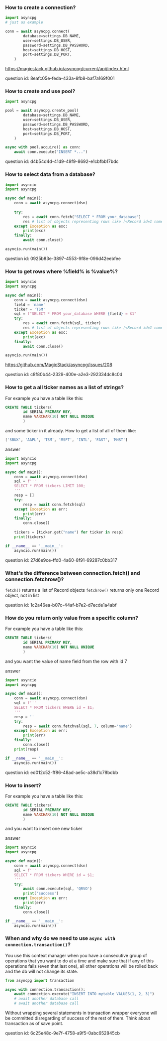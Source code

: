 ### How to create a connection?

```python
import asyncpg
# just as example

conn = await asyncpg.connect(
        database=settings.DB_NAME,
        user=settings.DB_USER,
        password=settings.DB_PASSWORD,
        host=settings.DB_HOST,
        port=settings.DB_PORT,
    )
```

https://magicstack.github.io/asyncpg/current/api/index.html

question id: 8eafc05e-feda-433a-8fb8-baf7a169f001


### How to create and use pool?

```python
import asyncpg

pool = await asyncpg.create_pool(
        database=settings.DB_NAME,
        user=settings.DB_USER,
        password=settings.DB_PASSWORD,
        host=settings.DB_HOST,
        port=settings.DB_PORT,
    )

async with pool.acquire() as conn:
    await conn.execute("INSERT *...")
```

question id: d4b54d4d-41d9-49f9-8692-e1cbfbb17bdc


### How to select data from a database?

```python
import asyncio
import asyncpg

async def main():
    conn = await asyncpg.connect(dsn)
    
    try:
        res = await conn.fetch("SELECT * FROM your_database")
        res # list of objects representing rows like [<Record id=1 name='SBUX'>, ...]
    except Exception as exc:
        print(exc)
    finally:
        await conn.close()

asyncio.run(main())
```

question id: 0925b83e-3897-4553-9f8e-096d42eebfee


### How to get rows where %field% is %value%?

```python
import asyncio
import asyncpg

async def main():
    conn = await asyncpg.connect(dsn)
    field = 'name'
    ticker = 'TSM'
    sql = f"SELECT * FROM your_database WHERE {field} = $1"
    try:
        res = await conn.fetch(sql, ticker)
        res # list of objects representing rows like [<Record id=1 name='TSM'>, ...]
    except Exception as exc:
        print(exc)
    finally:
        await conn.close()

asyncio.run(main())
```

https://github.com/MagicStack/asyncpg/issues/208

question id: c8f80b44-2329-400e-a2e3-292334dc8c0d


### How to get a all ticker names as a list of strings?

For example you have a table like this:

```sql
CREATE TABLE tickers(
        id SERIAL PRIMARY KEY,
        name VARCHAR(10) NOT NULL UNIQUE
        )
```

and some ticker in it already. How to get a list of all of them like:
```python
['SBUX', 'AAPL', 'TSM', 'MSFT', 'INTL', 'FAST', 'MNST']
```

answer
```python
import asyncio
import asyncpg

async def main():
    conn = await asyncpg.connect(dsn)
    sql = f'''
    SELECT * FROM tickers LIMIT 100;
    '''
    resp = []
    try:
        resp = await conn.fetch(sql)
    except Exception as err:
        print(err)
    finally:
        conn.close()
    
    tickers = [ticker.get("name") for ticker in resp]
    print(tickers)

if __name__ == '__main__':
    asyncio.run(main())
```

question id: 27d6e9ce-ffd0-4a60-8f91-69287c0bb317

### What's the difference between connection.fetch() and connection.fetchrow()?

`fetch()` returns a list of Record objects
`fetchrow()` returns only one Record object, not in list

question id: 1c2a46ea-b07c-44af-b7e2-d7ecde1a4abf


### How do you return only value from a specific column?

For example you have a table like this:

```sql
CREATE TABLE tickers(
        id SERIAL PRIMARY KEY,
        name VARCHAR(10) NOT NULL UNIQUE
        )
```

and you want the value of name field from the row with id 7

answer
```python
import asyncio
import asyncpg

async def main():
    conn = await asyncpg.connect(dsn)
    sql = f'''
    SELECT * FROM tickers WHERE id = $1;
    '''
    resp = ''
    try:
        resp = await conn.fetchval(sql, 7, column='name')
    except Exception as err:
        print(err)
    finally:
        conn.close()
    print(resp)

if __name__ == '__main__':
    asyncio.run(main())
```

question id: ed012c52-ff86-48ad-ae5c-a38d1c78bdbb


### How to insert?

For example you have a table like this:

```sql
CREATE TABLE tickers(
        id SERIAL PRIMARY KEY,
        name VARCHAR(10) NOT NULL UNIQUE
        )
```

and you want to insert one new ticker

answer
```python
import asyncio
import asyncpg

async def main():
    conn = await asyncpg.connect(dsn)
    sql = f'''
    SELECT * FROM tickers WHERE id = $1;
    '''
    try:
        await conn.execute(sql, 'QRVO')
        print('success')
    except Exception as err:
        print(err)
    finally:
        conn.close()

if __name__ == '__main__':
    asyncio.run(main())
```


### When and why do we need to use `async with connection.transaction()`? 

You use this context manager when you have a consecutive group of operations that you want to do at a time and make sure
that if any of this operations fails (even that last one), all other operations will be rolled back and the db will not
change its state.

```python
from asyncpg import transaction

async with connection.transaction():
    await connection.execute("INSERT INTO mytable VALUES(1, 2, 3)")
    # await another database call
    # await another database call
```

Without wrapping several statements in transaction wrapper everyone will be committed disregarding of success of the 
rest of them. Think about transaction as of save point. 

question id: 6c25e48c-9e7f-4758-a9f5-0abc652845cb
